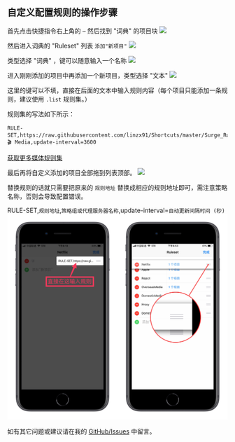 ## 自定义配置规则的操作步骤

首先点击快捷指令右上角的 `⋯` 然后找到 "词典" 的项目块
![](https://raw.githubusercontent.com/linzx91/Shortcuts/master/Images/Add_Rules.jpeg)


然后进入词典的 "Ruleset" 列表 `添加"新项目"`
![](https://raw.githubusercontent.com/linzx91/Shortcuts/master/Images/Add_Rules_01.jpeg)


类型选择 "词典" ，键可以随意输入一个名称
![](https://raw.githubusercontent.com/linzx91/Shortcuts/master/Images/Add_Rules_02.jpeg)


进入刚刚添加的项目中再添加一个新项目，类型选择 "文本"
![](https://raw.githubusercontent.com/linzx91/Shortcuts/master/Images/Add_Rules_03.jpeg)


这里的键可以不填，直接在后面的文本中输入规则内容（每个项目只能添加一条规则，建议使用 `.list` 规则集。）

规则集的写法如下所示：
```
RULE-SET,https://raw.githubusercontent.com/linzx91/Shortcuts/master/Surge_Rule_Updater/Ruleset/Media/Netflix.list,🎬 Media,update-interval=3600
```
[获取更多媒体规则集](https://github.com/linzx91/Shortcuts/tree/master/Surge_Rule_Updater/Ruleset/Media)

最后再将自定义添加的项目全部拖到列表顶部。
![](https://raw.githubusercontent.com/linzx91/Shortcuts/master/Images/Add_Rules_04.jpeg)


替换规则的话就只需要把原来的 `规则地址` 替换成相应的规则地址即可，需注意策略名称，否则会导致配置错误。

RULE-SET,`规则地址`,`策略组或代理服务器名称`,update-interval=`自动更新间隔时间 (秒)`
![](https://raw.githubusercontent.com/linzx91/Shortcuts/master/Images/Add_Rules_05.png)


如有其它问题或建议请在我的 [GitHub/Issues](https://github.com/linzx91/Shortcuts/issues) 中留言。